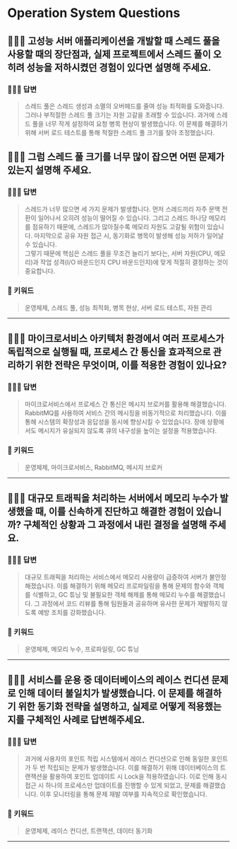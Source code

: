 # Operation System Questions

## 🤷🏻‍♂️ 고성능 서버 애플리케이션을 개발할 때 스레드 풀을 사용할 때의 장단점과, 실제 프로젝트에서 스레드 풀이 오히려 성능을 저하시켰던 경험이 있다면 설명해 주세요.

### 🙆🏻‍♂️ 답변
> 스레드 풀은 스레드 생성과 소멸의 오버헤드를 줄여 성능 최적화를 도와줍니다. 그러나 부적절한 스레드 풀 크기는 자원 고갈을 초래할 수 있습니다. 과거에 스레드 풀을 너무 작게 설정하여 요청 병목 현상이 발생했습니다. 이 문제를 해결하기 위해 서버 로드 테스트를 통해 적절한 스레드 풀 크기를 찾아 조정했습니다.

## 🤷🏻‍♂️ 그럼 스레드 풀 크기를 너무 많이 잡으면 어떤 문제가 있는지 설명해 주세요.

### 🙆🏻‍♂️ 답변
> 스레드가 너무 많으면 세 가지 문제가 발생합니다. 먼저 스레드끼리 자주 문맥 전환이 일어나서 오히려 성능이 떨어질 수 있습니다. 그리고 스레드 하나당 메모리를 점유하기 때문에, 스레드가 많아질수록 메모리 자원도 고갈될 위험이 있습니다. 마지막으로 공유 자원 접근 시, 동기화로 병목이 발생해 성능 저하가 일어날 수 있습니다. <br>그렇기 때문에 핵심은 스레드 풀을 무조건 늘리기 보다는, 서버 자원(CPU, 메모리)과 작업 성격(I/O 바운드인지 CPU 바운드인지)에 맞게 적절히 결정하는 것이 중요합니다.

### 🔑 키워드
> 운영체제, 스레드 풀, 성능 최적화, 병목 현상, 서버 로드 테스트, 자원 관리

<hr>

## 🤷🏻‍♂️ 마이크로서비스 아키텍처 환경에서 여러 프로세스가 독립적으로 실행될 때, 프로세스 간 통신을 효과적으로 관리하기 위한 전략은 무엇이며, 이를 적용한 경험이 있나요?

### 🙆🏻‍♂️ 답변
> 마이크로서비스에서 프로세스 간 통신은 메시지 브로커를 활용해 해결했습니다. RabbitMQ를 사용하여 서비스 간의 메시징을 비동기적으로 처리했습니다. 이를 통해 시스템의 확장성과 응답성을 동시에 향상시킬 수 있었습니다. 장애 상황에서도 메시지가 유실되지 않도록 큐의 내구성을 높이는 설정을 적용했습니다.

### 🔑 키워드
> 운영체제, 마이크로서비스, RabbitMQ, 메시지 브로커

<hr>

## 🤷🏻‍♂️ 대규모 트래픽을 처리하는 서버에서 메모리 누수가 발생했을 때, 이를 신속하게 진단하고 해결한 경험이 있습니까? 구체적인 상황과 그 과정에서 내린 결정을 설명해 주세요.

### 🙆🏻‍♂️ 답변
> 대규모 트래픽을 처리하는 서비스에서 메모리 사용량이 급증하여 서버가 불안정해졌습니다. 이를 해결하기 위해 메모리 프로파일링을 통해 문제의 함수와 객체를 식별하고, GC 튜닝 및 불필요한 객체 해제를 통해 메모리 누수를 해결했습니다. 그 과정에서 코드 리뷰를 통해 팀원들과 공유하며 유사한 문제가 재발하지 않도록 예방 조치를 강화했습니다.

### 🔑 키워드
> 운영체제, 메모리 누수, 프로파일링, GC 튜닝

<hr>

## 🤷🏻‍♂️ 서비스를 운용 중 데이터베이스의 레이스 컨디션 문제로 인해 데이터 불일치가 발생했습니다. 이 문제를 해결하기 위한 동기화 전략을 설명하고, 실제로 어떻게 적용했는지를 구체적인 사례로 답변해주세요.

### 🙆🏻‍♂️ 답변
> 과거에 사용자의 포인트 적립 시스템에서 레이스 컨디션으로 인해 동일한 포인트가 두 번 적립되는 문제가 발생했습니다. 이를 해결하기 위해 데이터베이스의 트랜잭션을 활용하여 포인트 업데이트 시 Lock을 적용하였습니다. 이로 인해 동시 접근 시 하나의 프로세스만 업데이트를 진행할 수 있게 되었고, 문제를 해결했습니다. 이후 모니터링을 통해 문제 재발 여부를 지속적으로 확인했습니다.

### 🔑 키워드
> 운영체제, 레이스 컨디션, 트랜잭션, 데이터 동기화

<hr>